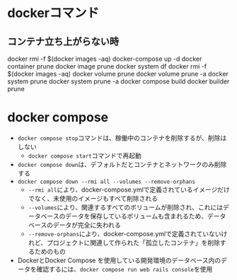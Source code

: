 # dockerコマンド


## コンテナ立ち上がらない時
docker rmi -f $(docker images -aq)
docker-compose up -d
docker container prune
docker image prune
docker system df
docker rmi -f $(docker images -aq)
docker volume prune
docker volume prune -a
docker system prune
docker system prune -a
docker compose build 
docker builder prune





# docker compose

+ `docker compose stop`コマンドは、稼働中のコンテナを削除するが、削除はしない
    + `docker compose start`コマンドで再起動
+ `docker compose down`は、デフォルトだとコンテナとネットワークのみ削除する
+ `docker compose down --rmi all --volumes --remove-orphans`
    + `--rmi all`により、docker-compose.ymlで定義されているイメージだけでなく、未使用のイメージもすべて削除される
    + `--volumes`により、関連するすべてのボリュームが削除され、これにはデータベースのデータを保存しているボリュームも含まれるため、データベースのデータが完全に失われる
    + `--remove-orphans`により、docker-compose.ymlで定義されていないけれど、プロジェクトに関連して作られた「孤立したコンテナ」を削除するためのもの
+ DockerとDocker Compose を使用している開発環境のデータベース内のデータを確認するには、`docker compose run web rails console`を使用
